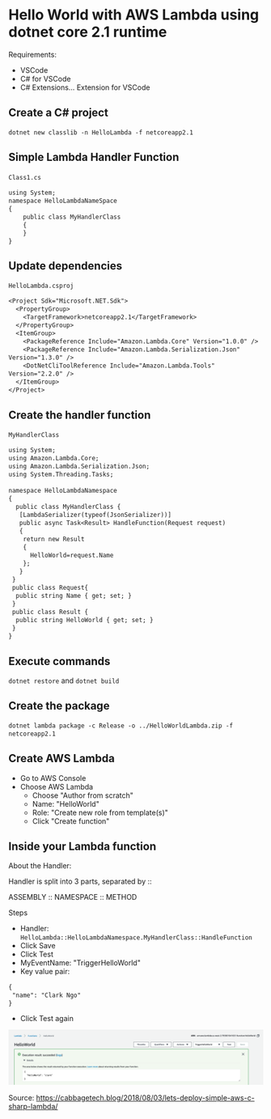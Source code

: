 # Hello World with AWS Lambda using dotnet core 2.1 runtime

Requirements:
- VSCode
- C# for VSCode
- C# Extensions… Extension for VSCode

## Create a C# project
```
dotnet new classlib -n HelloLambda -f netcoreapp2.1
```

## Simple Lambda Handler Function

`Class1.cs`

```
using System;
namespace HelloLambdaNameSpace
{
    public class MyHandlerClass
    {
    }
}
```

## Update dependencies

`HelloLambda.csproj`

```
<Project Sdk="Microsoft.NET.Sdk">
  <PropertyGroup>
    <TargetFramework>netcoreapp2.1</TargetFramework>
  </PropertyGroup>
  <ItemGroup>
    <PackageReference Include="Amazon.Lambda.Core" Version="1.0.0" />
    <PackageReference Include="Amazon.Lambda.Serialization.Json" Version="1.3.0" />
    <DotNetCliToolReference Include="Amazon.Lambda.Tools" Version="2.2.0" />
  </ItemGroup>
</Project>
```
## Create the handler function

`MyHandlerClass`

```
using System;
using Amazon.Lambda.Core;
using Amazon.Lambda.Serialization.Json;
using System.Threading.Tasks;

namespace HelloLambdaNamespace
{
  public class MyHandlerClass {
   [LambdaSerializer(typeof(JsonSerializer))]
   public async Task<Result> HandleFunction(Request request)
   {
    return new Result 
    {
      HelloWorld=request.Name
    };
   }
 }
 public class Request{
  public string Name { get; set; }
 }
 public class Result {
  public string HelloWorld { get; set; }
 }
}
```

## Execute commands
`dotnet restore` and `dotnet build`

## Create the package
```
dotnet lambda package -c Release -o ../HelloWorldLambda.zip -f netcoreapp2.1
```

## Create AWS Lambda
- Go to AWS Console
- Choose AWS Lambda
  - Choose "Author from scratch"
  - Name: "HelloWorld"
  - Role: "Create new role from template(s)"
  - Click "Create function"

## Inside your Lambda function

About the Handler:

Handler is split into 3 parts, separated by ::

ASSEMBLY :: NAMESPACE :: METHOD

Steps
- Handler: `HelloLambda::HelloLambdaNamespace.MyHandlerClass::HandleFunction`
- Click Save
- Click Test
- MyEventName: "TriggerHelloWorld"
- Key value pair:
```
{
 "name": "Clark Ngo"
}
```
- Click Test again

![](images/success.png)

Source: https://cabbagetech.blog/2018/08/03/lets-deploy-simple-aws-c-sharp-lambda/